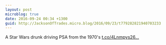 ```yaml
---
layout: post
microblog: true
date: 2016-09-24 00:34 +1300
guid: http://JacksonOfTrades.micro.blog/2016/09/23/t779282821940703233.html
---
```

A Star Wars drunk driving PSA from the 1970's [t.co/4Lnmpys26...](https://t.co/4Lnmpys26C)
